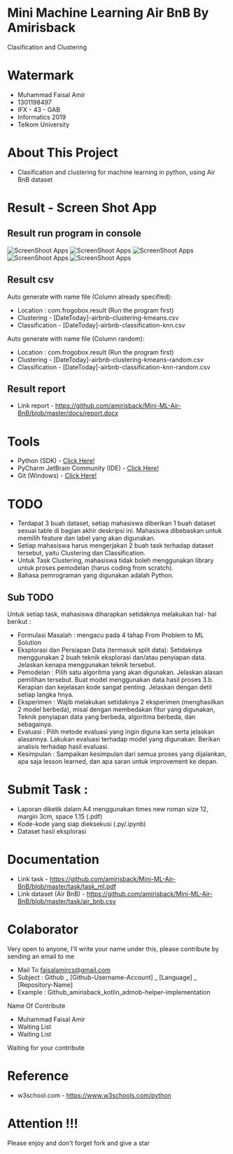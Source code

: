 # Mini Machine Learning Air BnB By Amirisback
Clasification and Clustering

# Watermark
- Muhammad Faisal Amir
- 1301198497
- IFX - 43 - GAB
- Informatics 2019
- Telkom University

# About This Project
- Clasification and clustering for machine learning in python, using Air BnB dataset

# Result - Screen Shot App
## Result run program in console
![ScreenShoot Apps](docs/image/ss1.png?raw=true)
![ScreenShoot Apps](docs/image/ss2.png?raw=true)
![ScreenShoot Apps](docs/image/ss3.png?raw=true)
![ScreenShoot Apps](docs/image/ss4.png?raw=true)
![ScreenShoot Apps](docs/image/ss5.png?raw=true)

## Result csv
Auto generate with name file (Column already specified):
- Location : com.frogobox.result (Run the program first)
- Clustering - [DateToday]-airbnb-clustering-kmeans.csv
- Classification - [DateToday]-airbnb-classification-knn.csv

Auto generate with name file (Column random):
- Location : com.frogobox.result (Run the program first)
- Clustering - [DateToday]-airbnb-clustering-kmeans-random.csv
- Classification - [DateToday]-airbnb-classification-knn-random.csv

## Result report
- Link report - https://github.com/amirisback/Mini-ML-Air-BnB/blob/master/docs/report.docx

# Tools
- Python (SDK) - [Click Here!](https://www.python.org/downloads/)
- PyCharm JetBrain Community (IDE) - [Click Here!](https://www.jetbrains.com/pycharm/download/download-thanks.html?platform=windows&code=PCC)
- Git (Windows) - [Click Here!](https://git-scm.com/download/win) 

# TODO
- Terdapat 3 buah dataset, setiap mahasiswa  diberikan 1 buah  dataset sesuai table di bagian akhir deskripsi ini.  Mahasiswa dibebaskan untuk memilih feature dan label yang akan digunakan.  
- Setiap mahasiswa  harus  mengerjakan 2 buah task  terhadap dataset tersebut, yaitu Clustering dan  Classification. 
- Untuk Task Clustering, mahasiswa  tidak boleh menggunakan library   untuk proses pemodelan (harus coding from scratch). 
- Bahasa pemrograman yang digunakan adalah Python. 

## Sub TODO
Untuk setiap task, mahasiswa diharapkan setidaknya melakukan hal- hal berikut :  
- Formulasi Masalah : mengacu pada 4 tahap From Problem to ML Solution  
- Eksplorasi dan Persiapan Data (termasuk split data): Setidaknya menggunakan 2 buah teknik eksplorasi dan/atau penyiapan data. Jelaskan kenapa menggunakan teknik tersebut.  
- Pemodelan : Pilih satu algoritma yang akan digunakan. Jelaskan alasan pemilihan tersebut. Buat model menggunakan data hasil proses 3.b. Kerapian dan kejelasan kode sangat penting. Jelaskan dengan detil setiap langka hnya. 
- Eksperimen : Wajib melakukan setidaknya 2 eksperimen (menghasilkan 2 model berbeda), misal dengan membedakan fitur yang digunakan, Teknik penyiapan data yang berbeda, algoritma berbeda, dan sebagainya.  
- Evaluasi : Pilih metode evaluasi yang ingin diguna kan serta jelaskan alasannya. Lakukan evaluasi terhadap model yang digunakan. Berikan analisis terhadap hasil evaluasi.  
- Kesimpulan : Sampaikan kesimpulan dari semua proses yang dijalankan, apa saja lesson learned, dan apa saran untuk improvement ke depan.
 
# Submit Task :
- Laporan diketik dalam A4 menggunakan   times new roman size 12, margin 3cm, space 1.15 (.pdf)  
- Kode-kode yang siap dieksekusi (.py/.ipynb) 
- Dataset hasil eksplorasi 

# Documentation
- Link task - https://github.com/amirisback/Mini-ML-Air-BnB/blob/master/task/task_ml.pdf
- Link dataset (Air BnB) -  https://github.com/amirisback/Mini-ML-Air-BnB/blob/master/task/air_bnb.csv

# Colaborator
Very open to anyone, I'll write your name under this, please contribute by sending an email to me

- Mail To faisalamircs@gmail.com
- Subject : Github _ [Github-Username-Account] _ [Language] _ [Repository-Name]
- Example : Github_amirisback_kotlin_admob-helper-implementation

Name Of Contribute
- Muhammad Faisal Amir
- Waiting List
- Waiting List

Waiting for your contribute

# Reference
- w3school.com - https://www.w3schools.com/python

# Attention !!!
Please enjoy and don't forget fork and give a star